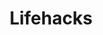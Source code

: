 ---
layout: articles
permalink: /lifehacks/index.html
title: "Lifehacks"
tags: [blog, projects, jaan altosaar, design, machine learning]
---